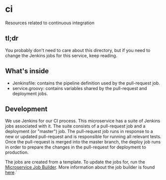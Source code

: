 # ci
Resources related to continuous integration

## tl;dr

You probably don't need to care about this directory, but if you need to 
change the Jenkins jobs for this service, keep reading. 

## What's inside

* Jenkinsfile: contains the pipeline definition used by the pull-request job.
* service.groovy: contains variables shared by the pull-request and deployment jobs.

## Development

We use Jenkins for our CI process.  This microservice has a suite of Jenkins 
jobs associated with it.  The suite consists of a pull-request job and a 
deployment (or "master") job.  The pull-request job runs in response to a new 
or updated pull-request and is responsible for running all relevant tests.  
Once the pull-request is merged into the master branch, the deploy job runs 
in order to prepare the changes in the pull-request for deployment to production.

The jobs are created from a template. To update the jobs for, run the 
[Microservice Job Builder](http://jenkins.zing.zenoss.eng/job/job_create/parambuild/?service=zing-spark).
More information about the job builder is found 
[here](https://github.com/zenoss/zing-ci/blob/master/jenkins-job-builder/README.md).`

